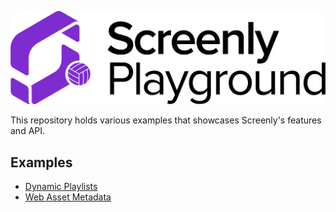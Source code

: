 ![Playground Logo](/images/playground.png)

This repository holds various examples that showcases Screenly's features and API.

## Examples

* [Dynamic Playlists](https://github.com/Screenly/playground/tree/master/dynamic-playlists/)
* [Web Asset Metadata](./asset-metadata/README.md)
